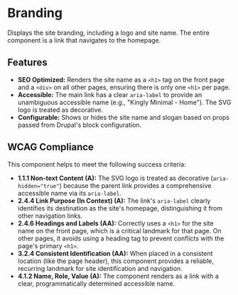 # Branding

Displays the site branding, including a logo and site name. The entire component
is a link that navigates to the homepage.

## Features

- **SEO Optimized:** Renders the site name as a `<h1>` tag on the front page and
  a `<div>` on all other pages, ensuring there is only one `<h1>` per page.
- **Accessible:** The main link has a clear `aria-label` to provide an
  unambiguous accessible name (e.g., "Kingly Minimal - Home"). The SVG logo is
  treated as decorative.
- **Configurable:** Shows or hides the site name and slogan based on props
  passed from Drupal's block configuration.

## WCAG Compliance

This component helps to meet the following success criteria:

- **1.1.1 Non-text Content (A):** The SVG logo is treated as
  decorative (`aria-hidden="true"`) because the parent link provides a
  comprehensive accessible name via its `aria-label`.
- **2.4.4 Link Purpose (In Context) (A):** The link's `aria-label` clearly
  identifies its destination as the site's homepage, distinguishing it from
  other navigation links.
- **2.4.6 Headings and Labels (AA):** Correctly uses a `<h1>` for the site name
  on the front page, which is a critical landmark for that page. On other pages,
  it avoids using a heading tag to prevent conflicts with the page's
  primary `<h1>`.
- **3.2.4 Consistent Identification (AA):** When placed in a consistent
  location (like the page header), this component provides a reliable, recurring
  landmark for site identification and navigation.
- **4.1.2 Name, Role, Value (A):** The component renders as a link with a clear,
  programmatically determined accessible name.

